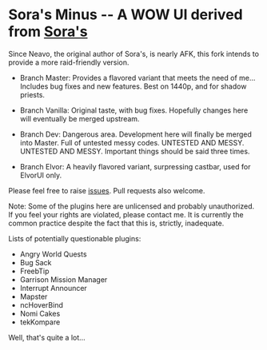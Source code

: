 Sora's Minus -- A WOW UI derived from [Sora's](https://git.oschina.net/Neavo/sora)
====

Since Neavo, the original author of Sora's, is nearly AFK, this fork intends to provide a more raid-friendly version.

* Branch Master: Provides a flavored variant that meets the need of me... Includes bug fixes and new features. Best on 1440p, and for shadow priests.

* Branch Vanilla: Original taste, with bug fixes. Hopefully changes here will eventually be merged upstream.

* Branch Dev: Dangerous area. Development here will finally be merged into Master. Full of untested messy codes. UNTESTED AND MESSY. UNTESTED AND MESSY. Important things should be said three times.

* Branch Elvor: A heavily flavored variant, surpressing castbar, used for ElvorUI only.

Please feel free to raise [issues](https://github.com/invisiblearts/Sora/issues). Pull requests also welcome.

Note: Some of the plugins here are unlicensed and probably unauthorized. If you feel your rights are violated, please contact me. It is currently the common practice despite the fact that this is, strictly, inadequate.

Lists of potentially questionable plugins:

* Angry World Quests
* Bug Sack
* FreebTip
* Garrison Mission Manager
* Interrupt Announcer
* Mapster
* ncHoverBind
* Nomi Cakes
* tekKompare

Well, that's quite a lot...